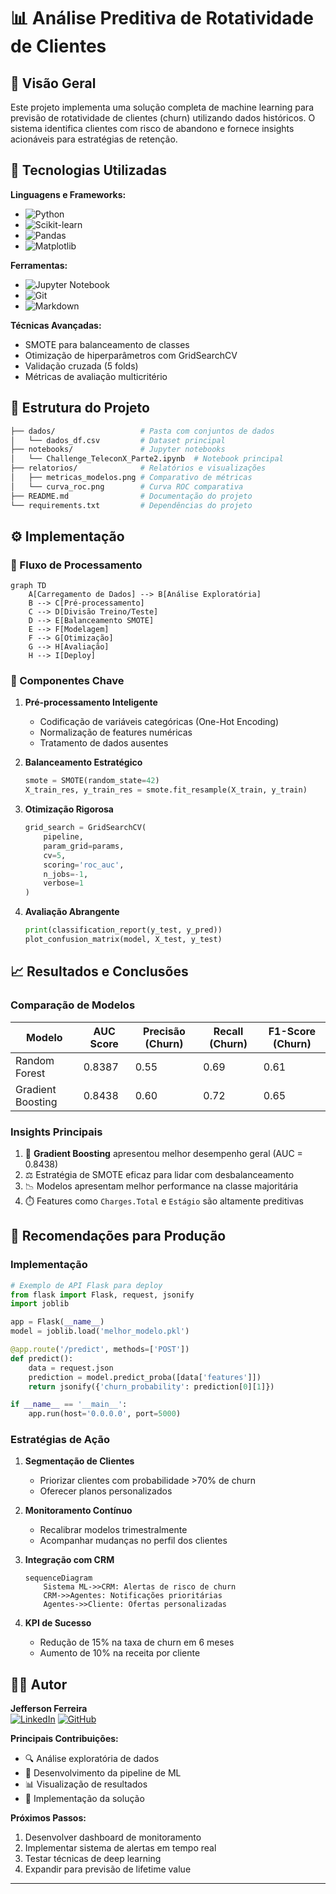 # 📊 Análise Preditiva de Rotatividade de Clientes

## 🚀 Visão Geral
Este projeto implementa uma solução completa de machine learning para previsão de rotatividade de clientes (churn) utilizando dados históricos. O sistema identifica clientes com risco de abandono e fornece insights acionáveis para estratégias de retenção.


## 🔧 Tecnologias Utilizadas
**Linguagens e Frameworks:**
- ![Python](https://img.shields.io/badge/Python-3776AB?style=for-the-badge&logo=python&logoColor=white)
- ![Scikit-learn](https://img.shields.io/badge/scikit--learn-%23F7931E.svg?style=for-the-badge&logo=scikit-learn&logoColor=white)
- ![Pandas](https://img.shields.io/badge/pandas-%23150458.svg?style=for-the-badge&logo=pandas&logoColor=white)
- ![Matplotlib](https://img.shields.io/badge/Matplotlib-%23ffffff.svg?style=for-the-badge&logo=Matplotlib&logoColor=black)

**Ferramentas:**
- ![Jupyter Notebook](https://img.shields.io/badge/jupyter-%23FA0F00.svg?style=for-the-badge&logo=jupyter&logoColor=white)
- ![Git](https://img.shields.io/badge/git-%23F05033.svg?style=for-the-badge&logo=git&logoColor=white)
- ![Markdown](https://img.shields.io/badge/markdown-%23000000.svg?style=for-the-badge&logo=markdown&logoColor=white)

**Técnicas Avançadas:**
- SMOTE para balanceamento de classes
- Otimização de hiperparâmetros com GridSearchCV
- Validação cruzada (5 folds)
- Métricas de avaliação multicritério

## 📂 Estrutura do Projeto
```bash
├── dados/                   # Pasta com conjuntos de dados
│   └── dados_df.csv         # Dataset principal
├── notebooks/               # Jupyter notebooks
│   └── Challenge_TeleconX_Parte2.ipynb  # Notebook principal
├── relatorios/              # Relatórios e visualizações
│   ├── metricas_modelos.png # Comparativo de métricas
│   └── curva_roc.png        # Curva ROC comparativa
├── README.md                # Documentação do projeto
└── requirements.txt         # Dependências do projeto
```

## ⚙️ Implementação

### 🔄 Fluxo de Processamento
```mermaid
graph TD
    A[Carregamento de Dados] --> B[Análise Exploratória]
    B --> C[Pré-processamento]
    C --> D[Divisão Treino/Teste]
    D --> E[Balanceamento SMOTE]
    E --> F[Modelagem]
    F --> G[Otimização]
    G --> H[Avaliação]
    H --> I[Deploy]
```

### 🔑 Componentes Chave
1. **Pré-processamento Inteligente**
   - Codificação de variáveis categóricas (One-Hot Encoding)
   - Normalização de features numéricas
   - Tratamento de dados ausentes

2. **Balanceamento Estratégico**
   ```python
   smote = SMOTE(random_state=42)
   X_train_res, y_train_res = smote.fit_resample(X_train, y_train)
   ```

3. **Otimização Rigorosa**
   ```python
   grid_search = GridSearchCV(
       pipeline,
       param_grid=params,
       cv=5,
       scoring='roc_auc',
       n_jobs=-1,
       verbose=1
   )
   ```

4. **Avaliação Abrangente**
   ```python
   print(classification_report(y_test, y_pred))
   plot_confusion_matrix(model, X_test, y_test)
   ```

## 📈 Resultados e Conclusões

### Comparação de Modelos
| Modelo           | AUC Score | Precisão (Churn) | Recall (Churn) | F1-Score (Churn) |
|------------------|-----------|------------------|----------------|------------------|
| Random Forest    | 0.8387    | 0.55             | 0.69           | 0.61             |
| Gradient Boosting| 0.8438    | 0.60             | 0.72           | 0.65             |

### Insights Principais
1. 🎯 **Gradient Boosting** apresentou melhor desempenho geral (AUC = 0.8438)
2. ⚖️ Estratégia de SMOTE eficaz para lidar com desbalanceamento
3. 📉 Modelos apresentam melhor performance na classe majoritária
4. ⏱️ Features como `Charges.Total` e `Estágio` são altamente preditivas

## 🚀 Recomendações para Produção

### Implementação
```python
# Exemplo de API Flask para deploy
from flask import Flask, request, jsonify
import joblib

app = Flask(__name__)
model = joblib.load('melhor_modelo.pkl')

@app.route('/predict', methods=['POST'])
def predict():
    data = request.json
    prediction = model.predict_proba([data['features']])
    return jsonify({'churn_probability': prediction[0][1]})

if __name__ == '__main__':
    app.run(host='0.0.0.0', port=5000)
```

### Estratégias de Ação
1. **Segmentação de Clientes**
   - Priorizar clientes com probabilidade >70% de churn
   - Oferecer planos personalizados

2. **Monitoramento Contínuo**
   - Recalibrar modelos trimestralmente
   - Acompanhar mudanças no perfil dos clientes

3. **Integração com CRM**
   ```mermaid
   sequenceDiagram
       Sistema ML->>CRM: Alertas de risco de churn
       CRM->>Agentes: Notificações prioritárias
       Agentes->>Cliente: Ofertas personalizadas
   ```

4. **KPI de Sucesso**
   - Redução de 15% na taxa de churn em 6 meses
   - Aumento de 10% na receita por cliente

## 👨‍💻 Autor
**Jefferson Ferreira**  
[![LinkedIn](https://img.shields.io/badge/LinkedIn-0077B5?style=for-the-badge&logo=linkedin&logoColor=white)](https://www.linkedin.com/in/jefferson-ferreira-ds/)
[![GitHub](https://img.shields.io/badge/GitHub-100000?style=for-the-badge&logo=github&logoColor=white)](https://github.com/francaferreira/)

**Principais Contribuições:**
- 🔍 Análise exploratória de dados
- 🤖 Desenvolvimento da pipeline de ML
- 📊 Visualização de resultados
- 🚀 Implementação da solução

**Próximos Passos:**
1. Desenvolver dashboard de monitoramento
2. Implementar sistema de alertas em tempo real
3. Testar técnicas de deep learning
4. Expandir para previsão de lifetime value

---
